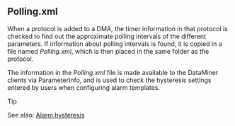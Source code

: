 ## Polling.xml

When a protocol is added to a DMA, the timer information in that protocol is checked to find out the approximate polling intervals of the different parameters. If information about polling intervals is found, it is copied in a file named *Polling.xml*, which is then placed in the same folder as the protocol.

The information in the *Polling.xml* file is made available to the DataMiner clients via ParameterInfo, and is used to check the hysteresis settings entered by users when configuring alarm templates.

> [!TIP]
> See also:
> [Alarm hysteresis](../../part_2/alarms/Alarm_hysteresis.md)
